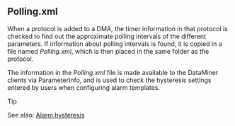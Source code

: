 ## Polling.xml

When a protocol is added to a DMA, the timer information in that protocol is checked to find out the approximate polling intervals of the different parameters. If information about polling intervals is found, it is copied in a file named *Polling.xml*, which is then placed in the same folder as the protocol.

The information in the *Polling.xml* file is made available to the DataMiner clients via ParameterInfo, and is used to check the hysteresis settings entered by users when configuring alarm templates.

> [!TIP]
> See also:
> [Alarm hysteresis](../../part_2/alarms/Alarm_hysteresis.md)
